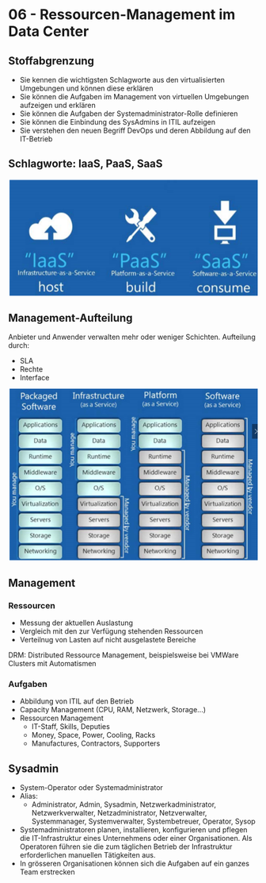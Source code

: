 # 06 - Ressourcen-Management im Data Center

## Stoffabgrenzung

* Sie kennen die wichtigsten Schlagworte aus den virtualisierten Umgebungen und können diese erklären
* Sie können die Aufgaben im Management von virtuellen Umgebungen aufzeigen und erklären
* Sie können die Aufgaben der Systemadministrator-Rolle definieren
* Sie können die Einbindung des SysAdmins in ITIL aufzeigen
* Sie verstehen den neuen Begriff DevOps und deren Abbildung auf den IT-Betrieb



## Schlagworte: IaaS, PaaS, SaaS

![1547920600189](assets/1547920600189.png)

## Management-Aufteilung

Anbieter und Anwender verwalten mehr oder weniger Schichten. Aufteilung durch:

* SLA
* Rechte
* Interface

![1547920558765](assets/1547920558765.png)



## Management

### Ressourcen

* Messung der aktuellen Auslastung
* Vergleich mit den zur Verfügung stehenden Ressourcen
* Verteilnug von Lasten auf nicht ausgelastete Bereiche

DRM: Distributed Ressource Management, beispielsweise bei VMWare Clusters mit Automatismen

### Aufgaben

* Abbildung von ITIL auf den Betrieb
* Capacity Management (CPU, RAM, Netzwerk, Storage...)
* Ressourcen Management
  * IT-Staff, Skills, Deputies
  * Money, Space, Power, Cooling, Racks
  * Manufactures, Contractors, Supporters

## Sysadmin

* System-Operator oder Systemadministrator
* Alias:
  * Administrator, Admin, Sysadmin, Netzwerkadministrator, Netzwerkverwalter, Netzadministrator, Netzverwalter, Systemmanager, Systemverwalter, Systembetreuer, Operator, Sysop
* Systemadministratoren planen, installieren, konfigurieren und pflegen die IT-Infrastruktur eines Unternehmens oder einer Organisationen. Als Operatoren führen sie die zum täglichen Betrieb der Infrastruktur erforderlichen manuellen Tätigkeiten aus.
* In grösseren Organisationen können sich die Aufgaben auf ein ganzes Team erstrecken